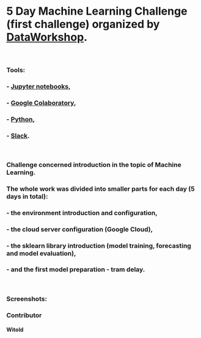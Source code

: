 # 5 Day Machine Learning Challenge (first challenge) organized by [DataWorkshop](http://www.dataworkshop.eu/challenge).

&nbsp; &nbsp;

### Tools:
### - [Jupyter notebooks](https://jupyter.org/),
### - [Google Colaboratory](https://colab.research.google.com),
### - [Python](https://www.python.org),
### - [Slack](slack.com).

&nbsp; &nbsp;

### Challenge concerned introduction in the topic of Machine Learning. 
### The whole work was divided into smaller parts for each day (5 days in total): 
### - the environment introduction and configuration,
### - the cloud server configuration (Google Cloud),
### - the sklearn library introduction (model training, forecasting and model evaluation),
### - and the first model preparation - tram delay.

&nbsp; &nbsp;

### Screenshots:


### Contributor
#### Witold
